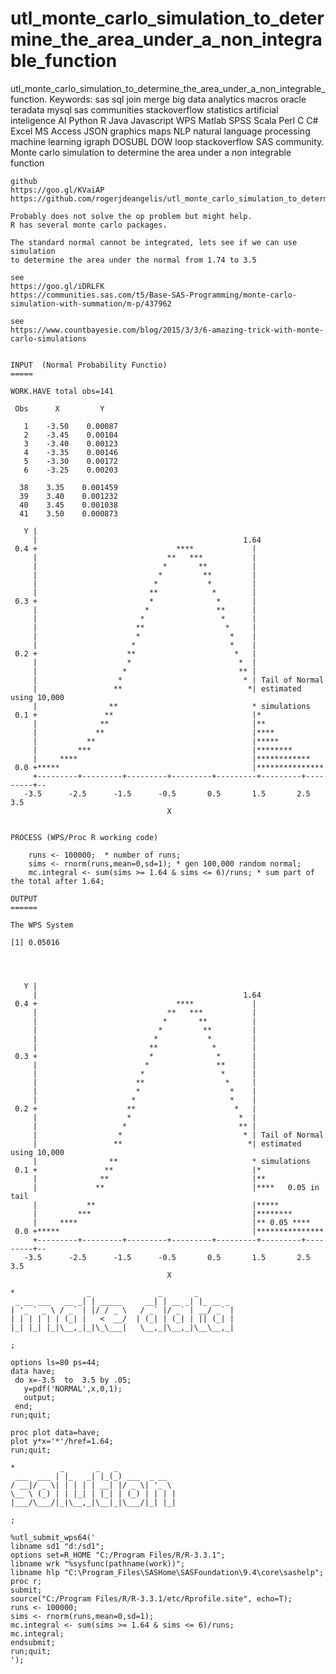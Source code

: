 # utl_monte_carlo_simulation_to_determine_the_area_under_a_non_integrable_function
utl_monte_carlo_simulation_to_determine_the_area_under_a_non_integrable_function. Keywords: sas sql join merge big data analytics macros oracle teradata mysql sas communities stackoverflow statistics artificial inteligence AI Python R Java Javascript WPS Matlab SPSS Scala Perl C C# Excel MS Access JSON graphics maps NLP natural language processing machine learning igraph DOSUBL DOW loop stackoverflow SAS community.
    Monte carlo simulation to determine the area under a non integrable function

    github
    https://goo.gl/KVaiAP
    https://github.com/rogerjdeangelis/utl_monte_carlo_simulation_to_determine_the_area_under_a_non_integrable_function

    Probably does not solve the op problem but might help.
    R has several monte carlo packages.

    The standard normal cannot be integrated, lets see if we can use  simulation
    to determine the area under the normal from 1.74 to 3.5

    see
    https://goo.gl/iDRLFK
    https://communities.sas.com/t5/Base-SAS-Programming/monte-carlo-simulation-with-summation/m-p/437962

    see
    https://www.countbayesie.com/blog/2015/3/3/6-amazing-trick-with-monte-carlo-simulations


    INPUT  (Normal Probability Functio)
    =====

    WORK.HAVE total obs=141

     Obs      X         Y

       1    -3.50    0.00087
       2    -3.45    0.00104
       3    -3.40    0.00123
       4    -3.35    0.00146
       5    -3.30    0.00172
       6    -3.25    0.00203

      38    3.35    0.001459
      39    3.40    0.001232
      40    3.45    0.001038
      41    3.50    0.000873

       Y |
         |                                              1.64
     0.4 +                               ****             |
         |                             **   ***           |
         |                            *       **          |
         |                           *         **         |
         |                          *           *         |
         |                         **            *        |
     0.3 +                         *              *       |
         |                        *               **      |
         |                       *                 *      |
         |                      **                  *     |
         |                      *                    *    |
         |                     *                     *    |
     0.2 +                    **                      *   |
         |                    *                        *  |
         |                   *                         ** |
         |                  *                           * | Tail of Normal
         |                 **                            *| estimated using 10,000
         |                **                              * simulations
     0.1 +               **                               |*
         |              **                                |**
         |             **                                 |****
         |           **                                   |*****
         |         ***                                    |********
         |     ****                                       |************
     0.0 +*****                                           |***************
         +---------+---------+---------+---------+---------+---------+---------+--
       -3.5      -2.5      -1.5      -0.5       0.5       1.5       2.5       3.5
                                       X


    PROCESS (WPS/Proc R working code)

        runs <- 100000;  * number of runs;
        sims <- rnorm(runs,mean=0,sd=1); * gen 100,000 random normal;
        mc.integral <- sum(sims >= 1.64 & sims <= 6)/runs; * sum part of the total after 1.64;

    OUTPUT
    ======

    The WPS System

    [1] 0.05016




       Y |
         |                                              1.64
     0.4 +                               ****             |
         |                             **   ***           |
         |                            *       **          |
         |                           *         **         |
         |                          *           *         |
         |                         **            *        |
     0.3 +                         *              *       |
         |                        *               **      |
         |                       *                 *      |
         |                      **                  *     |
         |                      *                    *    |
         |                     *                     *    |
     0.2 +                    **                      *   |
         |                    *                        *  |
         |                   *                         ** |
         |                  *                           * | Tail of Normal
         |                 **                            *| estimated using 10,000
         |                **                              * simulations
     0.1 +               **                               |*
         |              **                                |**
         |             **                                 |****   0.05 in tail
         |           **                                   |*****
         |         ***                                    |********
         |     ****                                       |** 0.05 ****
     0.0 +*****                                           |***************
         +---------+---------+---------+---------+---------+---------+---------+--
       -3.5      -2.5      -1.5      -0.5       0.5       1.5       2.5       3.5
                                       X

    *                _               _       _
     _ __ ___   __ _| | _____     __| | __ _| |_ __ _
    | '_ ` _ \ / _` | |/ / _ \   / _` |/ _` | __/ _` |
    | | | | | | (_| |   <  __/  | (_| | (_| | || (_| |
    |_| |_| |_|\__,_|_|\_\___|   \__,_|\__,_|\__\__,_|

    ;

    options ls=80 ps=44;
    data have;
     do x=-3.5  to  3.5 by .05;
       y=pdf('NORMAL',x,0,1);
       output;
     end;
    run;quit;

    proc plot data=have;
    plot y*x='*'/href=1.64;
    run;quit;

    *          _       _   _
     ___  ___ | |_   _| |_(_) ___  _ __
    / __|/ _ \| | | | | __| |/ _ \| '_ \
    \__ \ (_) | | |_| | |_| | (_) | | | |
    |___/\___/|_|\__,_|\__|_|\___/|_| |_|

    ;

    %utl_submit_wps64('
    libname sd1 "d:/sd1";
    options set=R_HOME "C:/Program Files/R/R-3.3.1";
    libname wrk "%sysfunc(pathname(work))";
    libname hlp "C:\Program_Files\SASHome\SASFoundation\9.4\core\sashelp";
    proc r;
    submit;
    source("C:/Program Files/R/R-3.3.1/etc/Rprofile.site", echo=T);
    runs <- 100000;
    sims <- rnorm(runs,mean=0,sd=1);
    mc.integral <- sum(sims >= 1.64 & sims <= 6)/runs;
    mc.integral;
    endsubmit;
    run;quit;
    ');



